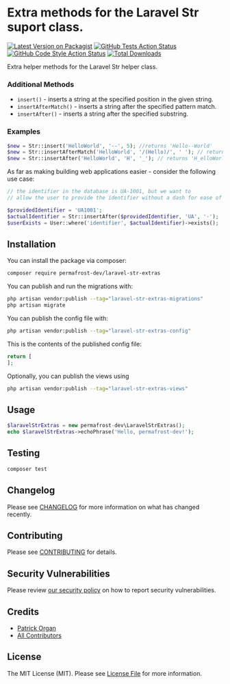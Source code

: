 # Extra methods for the Laravel Str suport class.

[![Latest Version on Packagist](https://img.shields.io/packagist/v/permafrost-dev/laravel-str-extras.svg?style=flat-square)](https://packagist.org/packages/permafrost-dev/laravel-str-extras)
[![GitHub Tests Action Status](https://img.shields.io/github/actions/workflow/status/permafrost-dev/laravel-str-extras/run-tests.yml?branch=main&label=tests&style=flat-square)](https://github.com/permafrost-dev/laravel-str-extras/actions?query=workflow%3Arun-tests+branch%3Amain)
[![GitHub Code Style Action Status](https://img.shields.io/github/actions/workflow/status/permafrost-dev/laravel-str-extras/fix-php-code-style-issues.yml?branch=main&label=code%20style&style=flat-square)](https://github.com/permafrost-dev/laravel-str-extras/actions?query=workflow%3A"Fix+PHP+code+style+issues"+branch%3Amain)
[![Total Downloads](https://img.shields.io/packagist/dt/permafrost-dev/laravel-str-extras.svg?style=flat-square)](https://packagist.org/packages/permafrost-dev/laravel-str-extras)

Extra helper methods for the Laravel Str helper class.

### Additional Methods

- `insert()` - inserts a string at the specified position in the given string.
- `insertAfterMatch()` - inserts a string after the specified pattern match.
- `insertAfter()` - inserts a string after the specified substring.

### Examples

```php
$new = Str::insert('HelloWorld', '--', 5); //returns 'Hello--World'
$new = Str::insertAfterMatch('HelloWorld', '/(Hello)/', ' '); // returns 'Hello World'
$new = Str::insertAfter('HelloWorld', 'H', '_'); // returns 'H_elloWorld'
```
As far as making building web applications easier - consider the following use case:

```php
// the identifier in the database is UA-1001, but we want to
// allow the user to provide the identifier without a dash for ease of entry:

$providedIdentifier = 'UA1001';
$actualIdentifier = Str::insertAfter($providedIdentifier, 'UA', '-'); 
$userExists = User::where('identifier', $actualIdentifier)->exists();
```

## Installation

You can install the package via composer:

```bash
composer require permafrost-dev/laravel-str-extras
```

You can publish and run the migrations with:

```bash
php artisan vendor:publish --tag="laravel-str-extras-migrations"
php artisan migrate
```

You can publish the config file with:

```bash
php artisan vendor:publish --tag="laravel-str-extras-config"
```

This is the contents of the published config file:

```php
return [
];
```

Optionally, you can publish the views using

```bash
php artisan vendor:publish --tag="laravel-str-extras-views"
```

## Usage

```php
$laravelStrExtras = new permafrost-dev\LaravelStrExtras();
echo $laravelStrExtras->echoPhrase('Hello, permafrost-dev!');
```

## Testing

```bash
composer test
```

## Changelog

Please see [CHANGELOG](CHANGELOG.md) for more information on what has changed recently.

## Contributing

Please see [CONTRIBUTING](CONTRIBUTING.md) for details.

## Security Vulnerabilities

Please review [our security policy](../../security/policy) on how to report security vulnerabilities.

## Credits

- [Patrick Organ](https://github.com/patinthehat)
- [All Contributors](../../contributors)

## License

The MIT License (MIT). Please see [License File](LICENSE.md) for more information.
